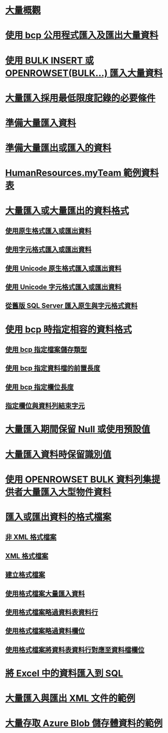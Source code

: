 # [大量概觀](bulk-import-and-export-of-data-sql-server.md)  
# [使用 bcp 公用程式匯入及匯出大量資料](import-and-export-bulk-data-by-using-the-bcp-utility-sql-server.md)  
# [使用 BULK INSERT 或 OPENROWSET(BULK...) 匯入大量資料](import-bulk-data-by-using-bulk-insert-or-openrowset-bulk-sql-server.md)  
# [大量匯入採用最低限度記錄的必要條件](prerequisites-for-minimal-logging-in-bulk-import.md)  
# [準備大量匯入資料](prepare-to-bulk-import-data-sql-server.md)  
# [準備大量匯出或匯入的資料](prepare-data-for-bulk-export-or-import-sql-server.md)  
# [HumanResources.myTeam 範例資料表](humanresources-myteam-sample-table-sql-server.md)  
# [大量匯入或大量匯出的資料格式](data-formats-for-bulk-import-or-bulk-export-sql-server.md)  
## [使用原生格式匯入或匯出資料](use-native-format-to-import-or-export-data-sql-server.md)  
## [使用字元格式匯入或匯出資料](use-character-format-to-import-or-export-data-sql-server.md)  
## [使用 Unicode 原生格式匯入或匯出資料](use-unicode-native-format-to-import-or-export-data-sql-server.md)  
## [使用 Unicode 字元格式匯入或匯出資料](use-unicode-character-format-to-import-or-export-data-sql-server.md)  
## [從舊版 SQL Server 匯入原生與字元格式資料](import-native-and-character-format-data-from-earlier-versions-of-sql-server.md)  
# [使用 bcp 時指定相容的資料格式](specify-data-formats-for-compatibility-when-using-bcp-sql-server.md)  
## [使用 bcp 指定檔案儲存類型](specify-file-storage-type-by-using-bcp-sql-server.md)  
## [使用 bcp 指定資料檔的前置長度](specify-prefix-length-in-data-files-by-using-bcp-sql-server.md)  
## [使用 bcp 指定欄位長度](specify-field-length-by-using-bcp-sql-server.md)  
## [指定欄位與資料列結束字元](specify-field-and-row-terminators-sql-server.md)  
# [大量匯入期間保留 Null 或使用預設值](keep-nulls-or-use-default-values-during-bulk-import-sql-server.md)  
# [大量匯入資料時保留識別值](keep-identity-values-when-bulk-importing-data-sql-server.md)  
# [使用 OPENROWSET BULK 資料列集提供者大量匯入大型物件資料](bulk-import-large-object-data-with-openrowset-bulk-rowset-provider.md)  
# [匯入或匯出資料的格式檔案](format-files-for-importing-or-exporting-data-sql-server.md)  
## [非 XML 格式檔案](non-xml-format-files-sql-server.md)  
## [XML 格式檔案](xml-format-files-sql-server.md)  
## [建立格式檔案](create-a-format-file-sql-server.md)  
## [使用格式檔案大量匯入資料](use-a-format-file-to-bulk-import-data-sql-server.md)  
## [使用格式檔案略過資料表資料行](use-a-format-file-to-skip-a-table-column-sql-server.md)  
## [使用格式檔案略過資料欄位](use-a-format-file-to-skip-a-data-field-sql-server.md)  
## [使用格式檔案將資料表資料行對應至資料檔欄位](use-a-format-file-to-map-table-columns-to-data-file-fields-sql-server.md)
# [將 Excel 中的資料匯入到 SQL](import-data-from-excel-to-sql.md)  
# [大量匯入與匯出 XML 文件的範例](examples-of-bulk-import-and-export-of-xml-documents-sql-server.md)  
# [大量存取 Azure Blob 儲存體資料的範例](examples-of-bulk-access-to-data-in-azure-blob-storage.md)  
